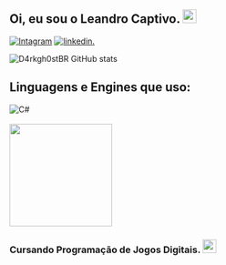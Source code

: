 ## Oi, eu sou o Leandro Captivo. <img src="https://github.com/TheDudeThatCode/TheDudeThatCode/blob/master/Assets/headbang.gif" width="24px"></h1>

[![Intagram](https://img.shields.io/badge/Instagram-E4405F?style=for-the-badge&logo=instagram&logoColor=white)](http://instagram.com/lcaptivo) 
[![linkedin](https://img.shields.io/badge/LinkedIn-0077B5?style=for-the-badge&logo=linkedin&logoColor=white).](https://www.linkedin.com/in/leandro-captivo-917619306/) 

![D4rkgh0stBR GitHub stats](https://github-readme-stats.vercel.app/api?username=D4rkgh0stBR&show_icons=true&theme=radical)

## Linguagens e Engines que uso:

<div style="display: inline_block">
<img align+"center" alt="C#" src="https://img.shields.io/badge/C%23-239120?style=for-the-badge&logo=c-sharp&logoColor=white" />
  <img align+"center" alt="" src="https://img.shields.io/badge/Unity-100000?style=for-the-badge&logo=unity&logoColor=white" />
</div><br/>

<img height="180em" src="https://github-readme-stats.vercel.app/api/top-langs/?username=D4rkgh0stBR&layout=compact&langs_count=16&theme=radical"/>

### Cursando Programação de Jogos Digitais. <img src="https://github.com/TheDudeThatCode/TheDudeThatCode/blob/master/Assets/powerup.gif" width="24px"></h1>




